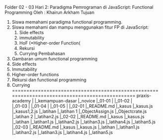 Folder 02 - 03
Hari 2: Paradigma Pemrograman di JavaScript: Functional Programming
Oleh : Khairun Arkham
Tujuan
 1. Siswa memahami paradigma functional programming.
  2. Siswa memahami dan mampu menggunakan fitur FP di JavaScript:
      1. Side effects
      2. immutability
      3. HoF (*Higher-order Function(
      4. Rekursi
      5. Currying
Pembahasan
  1. Gambaran umum functional programming
  2. Side effects
  3. Immutability
  4. Higher-order functions
  5. Rekursi dan functional programming
  6. Currying
==============================================================================================
praxis-academy
|
|_kemampuan-dasar
|_novice
  |_01-01
  |
  |_01-02
  |		
  |_01-03
  |
  |_01-04
  |
  |_01-05
  |
  |_02-01
    |_README.md
    |_kasus
	   |_kasus.js
     |_kasus1,2.js
    |_latihan
	  |_latihan 1
        |_ObjectAssign.js
        |_Objectcrate.js
		  |_latihan 2
          |_latihan2.js
  |_02-02
    |_README.md
    |_kasus
      |_kasus.js
    |_latihan
      |_latihan1.js
      |_latihan2.js
      |_latihan3.js
      |_latihan4.js
      |_latihan5.js
    |_02-03
      |_README.md
      |_kasus
        |_kasus.js
      |_latihan
        |_latihan1.js
        |_latihan2.js
        |_latihan3.js
        |_latihan4.js
        |_latihan5.js